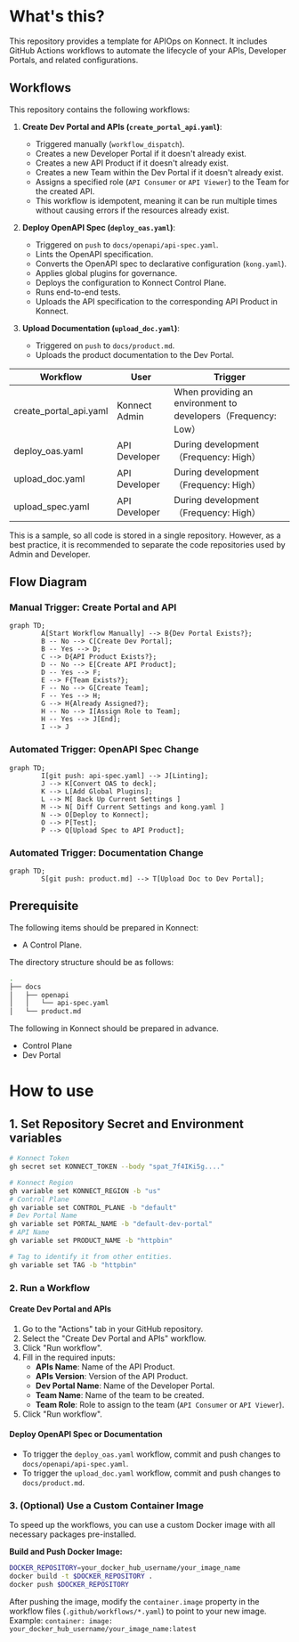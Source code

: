# What's this?
This repository provides a template for APIOps on Konnect. It includes GitHub Actions workflows to automate the lifecycle of your APIs, Developer Portals, and related configurations.

## Workflows
This repository contains the following workflows:

1.  **Create Dev Portal and APIs (`create_portal_api.yaml`)**:
    *   Triggered manually (`workflow_dispatch`).
    *   Creates a new Developer Portal if it doesn't already exist.
    *   Creates a new API Product if it doesn't already exist.
    *   Creates a new Team within the Dev Portal if it doesn't already exist.
    *   Assigns a specified role (`API Consumer` or `API Viewer`) to the Team for the created API.
    *   This workflow is idempotent, meaning it can be run multiple times without causing errors if the resources already exist.

2.  **Deploy OpenAPI Spec (`deploy_oas.yaml`)**:
    *   Triggered on `push` to `docs/openapi/api-spec.yaml`.
    *   Lints the OpenAPI specification.
    *   Converts the OpenAPI spec to declarative configuration (`kong.yaml`).
    *   Applies global plugins for governance.
    *   Deploys the configuration to Konnect Control Plane.
    *   Runs end-to-end tests.
    *   Uploads the API specification to the corresponding API Product in Konnect.

3.  **Upload Documentation (`upload_doc.yaml`)**:
    *   Triggered on `push` to `docs/product.md`.
    *   Uploads the product documentation to the Dev Portal.



|Workflow| User | Trigger|
|---|---|---|
|create_portal_api.yaml| Konnect Admin | When providing an environment to developers（Frequency: Low）|
|deploy_oas.yaml| API Developer | During development（Frequency: High）|
|upload_doc.yaml| API Developer | During development（Frequency: High）|
|upload_spec.yaml| API Developer | During development（Frequency: High）|

This is a sample, so all code is stored in a single repository. However, as a best practice, it is recommended to separate the code repositories used by Admin and Developer.

## Flow Diagram

### Manual Trigger: Create Portal and API
```mermaid
graph TD;
        A[Start Workflow Manually] --> B{Dev Portal Exists?};
        B -- No --> C[Create Dev Portal];
        B -- Yes --> D;
        C --> D{API Product Exists?};
        D -- No --> E[Create API Product];
        D -- Yes --> F;
        E --> F{Team Exists?};
        F -- No --> G[Create Team];
        F -- Yes --> H;
        G --> H{Already Assigned?};
        H -- No --> I[Assign Role to Team];
        H -- Yes --> J[End];
        I --> J
```

### Automated Trigger: OpenAPI Spec Change
```mermaid
graph TD;
        I[git push: api-spec.yaml] --> J[Linting];
        J --> K[Convert OAS to deck];
        K --> L[Add Global Plugins];
        L --> M[ Back Up Current Settings ]
        M --> N[ Diff Current Settings and kong.yaml ]
        N --> O[Deploy to Konnect];
        O --> P[Test];
        P --> Q[Upload Spec to API Product];
```

### Automated Trigger: Documentation Change
```mermaid
graph TD;
        S[git push: product.md] --> T[Upload Doc to Dev Portal];
```



## Prerequisite

The following items should be prepared in Konnect:
- A Control Plane.

The directory structure should be as follows:
```sh
.
├── docs
│   ├── openapi
│   │   └── api-spec.yaml
│   └── product.md
```

The following in Konnect should be prepared in advance.
- Control Plane
- Dev Portal

# How to use
## 1. Set Repository Secret and Environment variables
```sh
# Konnect Token
gh secret set KONNECT_TOKEN --body "spat_7f4IKi5g...."
```

```sh
# Konnect Region
gh variable set KONNECT_REGION -b "us"
# Control Plane
gh variable set CONTROL_PLANE -b "default"
# Dev Portal Name
gh variable set PORTAL_NAME -b "default-dev-portal"
# API Name
gh variable set PRODUCT_NAME -b "httpbin"

# Tag to identify it from other entities.
gh variable set TAG -b "httpbin"
```

### 2. Run a Workflow

#### Create Dev Portal and APIs
1.  Go to the "Actions" tab in your GitHub repository.
2.  Select the "Create Dev Portal and APIs" workflow.
3.  Click "Run workflow".
4.  Fill in the required inputs:
    - **APIs Name**: Name of the API Product.
    - **APIs Version**: Version of the API Product.
    - **Dev Portal Name**: Name of the Developer Portal.
    - **Team Name**: Name of the team to be created.
    - **Team Role**: Role to assign to the team (`API Consumer` or `API Viewer`).
5.  Click "Run workflow".

#### Deploy OpenAPI Spec or Documentation
- To trigger the `deploy_oas.yaml` workflow, commit and push changes to `docs/openapi/api-spec.yaml`.
- To trigger the `upload_doc.yaml` workflow, commit and push changes to `docs/product.md`.

### 3. (Optional) Use a Custom Container Image

To speed up the workflows, you can use a custom Docker image with all necessary packages pre-installed.

**Build and Push Docker Image:**
```sh
DOCKER_REPOSITORY=your_docker_hub_username/your_image_name
docker build -t $DOCKER_REPOSITORY .
docker push $DOCKER_REPOSITORY
```

After pushing the image, modify the `container.image` property in the workflow files (`.github/workflows/*.yaml`) to point to your new image.
Example: `container: image: your_docker_hub_username/your_image_name:latest`